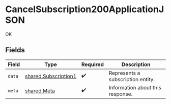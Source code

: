 # CancelSubscription200ApplicationJSON

OK


## Fields

| Field                                                        | Type                                                         | Required                                                     | Description                                                  |
| ------------------------------------------------------------ | ------------------------------------------------------------ | ------------------------------------------------------------ | ------------------------------------------------------------ |
| `data`                                                       | [shared.Subscription1](../../models/shared/subscription1.md) | :heavy_check_mark:                                           | Represents a subscription entity.                            |
| `meta`                                                       | [shared.Meta](../../models/shared/meta.md)                   | :heavy_check_mark:                                           | Information about this response.                             |
